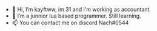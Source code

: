 - 👋 Hi, I’m kayftww, im 31 and i'm working as accountant.
- 🌱 I’m a junnior lua based programmer. Still learning.
- 📫 You can contact me on discord Nach#0544
